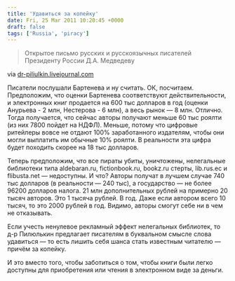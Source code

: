 ```yaml
---
title: 'Удавиться за копейку'
date: Fri, 25 Mar 2011 10:20:45 +0000
draft: false
tags: ['Russia', 'piracy']
---
```


> Открытое письмо русских и русскоязычных писателей Президенту России Д.А. Медведеву

via [dr-piliulkin.livejournal.com](http://dr-piliulkin.livejournal.com/268598.html)

Писатели послушали Бартенева и ну считать. ОК, посчитаем. Предположим, что оценки Бартенева соответствуют действительности, и электронных книг продается на 600 тыс долларов в год (оценки Анурьева - 2 млн, Нестерова - 6 млн), а весь рынок — 8 млн. Отлично. Тогда получается, что сейчас авторы получают меньше 60 тыс роялти (из них 7800 пойдет на НДФЛ). Меньше, потому что цифровые ритейлеры вовсе не отдают 100% заработанного издателям, чтобы они могли выплатить им обычные 10% роялти. В реальности эта цифра будет походить скорее на 18 тыс долларов.

Теперь предположим, что все пираты убиты, уничтожены, нелегальные библиотеки типа aldebaran.ru, fictionbook.ru, bookz.ru стерты, lib.rus.ec и flibusta.net — недоступны. И что? Авторы получат в лучшем случае 740 тыс долларов (в реальности — 240 тыс), а государство — не более 96200 долларов налога. 21 млн дополнительных рублей на примерно 20 тысяч авторов. Это 1 тысяча рублей. В год. Даже если автором всего 10 тысяч, то это 2000 рублей в год. Видимо, авторы смогут себе ни в чем не отказывать.

Если учесть ненулевое рекламный эффект нелегальных библиотек, то д-р Пилюлькин предлагает писателям в буквальном смысле слова удавиться — то есть лишить себя шанса стать известным читателю — причём за копейку.

И это вместо того, чтобы заботиться о том, чтобы книги были легко доступны для приобретения или чтения в электронном виде за деньги.